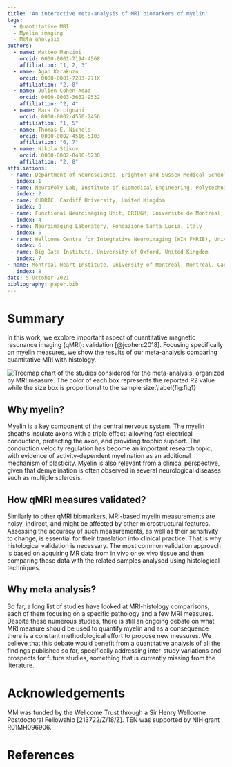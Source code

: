 ```yaml
---
title: 'An interactive meta-analysis of MRI biomarkers of myelin'
tags:
  - Quantitative MRI 
  - Myelin imaging
  - Meta analysis
authors:
  - name: Matteo Mancini
    orcid: 0000-0001-7194-4568
    affiliation: "1, 2, 3"
  - name: Agah Karakuzu
    orcid: 0000-0001-7283-271X
    affiliation: "2, 8"
  - name: Julien Cohen-Adad
    orcid: 0000-0003-3662-9532
    affiliation: "2, 4"
  - name: Mara Cercignani
    orcid: 0000-0002-4550-2456
    affiliation: "1, 5"
  - name: Thomas E. Nichols
    orcid: 0000-0002-4516-5103
    affiliation: "6, 7"
  - name: Nikola Stikov
    orcid: 0000-0002-8480-5230
    affiliation: "2, 8"
affiliations:
 - name: Department of Neuroscience, Brighton and Sussex Medical School, University of Sussex, United Kingdom;
   index: 1
 - name: NeuroPoly Lab, Institute of Biomedical Engineering, Polytechnique Montreal, Montreal, Canada
   index: 2
 - name: CUBRIC, Cardiff University, United Kingdom
   index: 3
 - name: Functional Neuroimaging Unit, CRIUGM, Université de Montréal, Canada
   index: 4
 - name: Neuroimaging Laboratory, Fondazione Santa Lucia, Italy
   index: 5 
 - name: Wellcome Centre for Integrative Neuroimaging (WIN FMRIB), University of Oxford, United Kingdom
   index: 6 
 - name: Big Data Institute, University of Oxford, United Kingdom
   index: 7
- name: Montreal Heart Institute, University of Montréal, Montréal, Canada
   index: 8
date: 5 October 2021
bibliography: paper.bib
---
```


# Summary

In this work, we explore important aspect of quantitative magnetic resonance imaging (qMRI): validation [@jcohen:2018]. Focusing specifically on myelin measures, we show the results of our meta-analysis comparing quantitative MRI with histology.

![Treemap chart of the studies considered for the meta-analysis, organized by MRI measure. The color of each box represents the reported R2 value while the size box is proportional to the sample size.\label{fig:fig1}](https://github.com/Notebook-Factory/myelin-meta-analysis/raw/main/fig1.png)

## Why myelin? 

Myelin is a key component of the central nervous system. The myelin sheaths insulate axons with a triple effect: allowing fast electrical conduction, protecting the axon, and providing trophic support. The conduction velocity regulation has become an important research topic, with evidence of activity-dependent myelination as an additional mechanism of plasticity. Myelin is also relevant from a clinical perspective, given that demyelination is often observed in several neurological diseases such as multiple sclerosis.

## How qMRI measures validated? 

Similarly to other qMRI biomarkers, MRI-based myelin measurements are noisy, indirect, and might be affected by other microstructural features. Assessing the accuracy of such measurements, as well as their sensitivity to change, is essential for their translation into clinical practice. That is why histological validation is necessary. The most common validation approach is based on acquiring MR data from in vivo or ex vivo tissue and then comparing those data with the related samples analysed using histological techniques.

## Why meta analysis? 

So far, a long list of studies have looked at MRI-histology comparisons, each of them focusing on a specific pathology and a few MRI measures. Despite these numerous studies, there is still an ongoing debate on what MRI measure should be used to quantify myelin and as a consequence there is a constant methodological effort to propose new measures. We believe that this debate would benefit from a quantitative analysis of all the findings published so far, specifically addressing inter-study variations and prospects for future studies, something that is currently missing from the literature.

# Acknowledgements

MM was funded by the Wellcome Trust through a Sir Henry Wellcome Postdoctoral Fellowship [213722/Z/18/Z]. TEN was supported by NIH grant R01MH096906.

# References